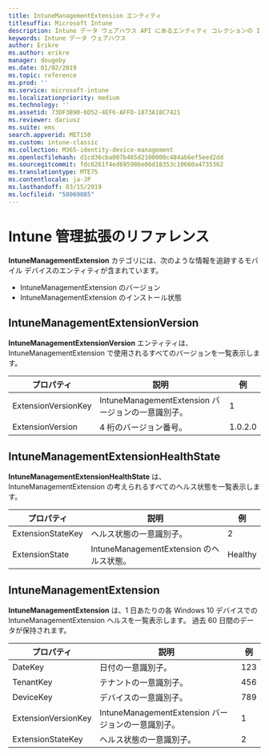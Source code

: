 ```yaml
---
title: IntuneManagementExtension エンティティ
titlesuffix: Microsoft Intune
description: Intune データ ウェアハウス API にあるエンティティ コレクションの IntuneManagementExtension エンティティ カテゴリのための参照トピック。
keywords: Intune データ ウェアハウス
author: Erikre
ms.author: erikre
manager: dougeby
ms.date: 01/02/2019
ms.topic: reference
ms.prod: ''
ms.service: microsoft-intune
ms.localizationpriority: medium
ms.technology: ''
ms.assetid: 73DF3B90-6D52-4EF6-AFFD-1873A18C7421
ms.reviewer: dariusz
ms.suite: ems
search.appverid: MET150
ms.custom: intune-classic
ms.collection: M365-identity-device-management
ms.openlocfilehash: d1cd36cba007b465d2100000c484ab6ef5eed2dd
ms.sourcegitcommit: fdc6261f4ed695986e06d18353c10660a4735362
ms.translationtype: MTE75
ms.contentlocale: ja-JP
ms.lasthandoff: 03/15/2019
ms.locfileid: "58069085"
---
```

# <a name="reference-for-intune-management-extension"></a>Intune 管理拡張のリファレンス

**IntuneManagementExtension** カテゴリには、次のような情報を追跡するモバイル デバイスのエンティティが含まれています。

  -  IntuneManagementExtension のバージョン
  -  IntuneManagementExtension のインストール状態

## <a name="intunemanagementextensionversion"></a>IntuneManagementExtensionVersion

**IntuneManagementExtensionVersion** エンティティは、IntuneManagementExtension で使用されるすべてのバージョンを一覧表示します。

| プロパティ  | 説明 | 例 |
|---------|------------|--------|
| ExtensionVersionKey |IntuneManagementExtension バージョンの一意識別子。 | 1 |
| ExtensionVersion |4 桁のバージョン番号。 |1.0.2.0 |

## <a name="intunemanagementextensionhealthstate"></a>IntuneManagementExtensionHealthState

**IntuneManagementExtensionHealthState** は、IntuneManagementExtension の考えられるすべてのヘルス状態を一覧表示します。

| プロパティ  | 説明 | 例 |
|---------|------------|--------|
| ExtensionStateKey |ヘルス状態の一意識別子。 | 2 |
| ExtensionState |IntuneManagementExtension のヘルス状態。 | Healthy |

## <a name="intunemanagementextension"></a>IntuneManagementExtension

**IntuneManagementExtension** は、1 日あたりの各 Windows 10 デバイスでの IntuneManagementExtension ヘルスを一覧表示します。
過去 60 日間のデータが保持されます。 


|      プロパティ       |                         説明                         | 例 |
|---------------------|-------------------------------------------------------------|---------|
|       DateKey       |               日付の一意識別子。                |   123   |
|      TenantKey      |              テナントの一意識別子。               |   456   |
|      DeviceKey      |              デバイスの一意識別子。               |   789   |
| ExtensionVersionKey | IntuneManagementExtension バージョンの一意識別子。 |    1    |
|  ExtensionStateKey  |             ヘルス状態の一意識別子。              |    2    |

